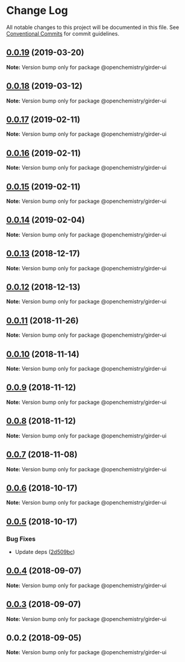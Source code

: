 # Change Log

All notable changes to this project will be documented in this file.
See [Conventional Commits](https://conventionalcommits.org) for commit guidelines.

## [0.0.19](https://github.com/OpenChemistry/oc-web-components/compare/@openchemistry/girder-ui@0.0.18...@openchemistry/girder-ui@0.0.19) (2019-03-20)

**Note:** Version bump only for package @openchemistry/girder-ui





## [0.0.18](https://github.com/OpenChemistry/oc-web-components/compare/@openchemistry/girder-ui@0.0.17...@openchemistry/girder-ui@0.0.18) (2019-03-12)

**Note:** Version bump only for package @openchemistry/girder-ui





## [0.0.17](https://github.com/OpenChemistry/oc-web-components/compare/@openchemistry/girder-ui@0.0.16...@openchemistry/girder-ui@0.0.17) (2019-02-11)

**Note:** Version bump only for package @openchemistry/girder-ui





## [0.0.16](https://github.com/OpenChemistry/oc-web-components/compare/@openchemistry/girder-ui@0.0.15...@openchemistry/girder-ui@0.0.16) (2019-02-11)

**Note:** Version bump only for package @openchemistry/girder-ui





## [0.0.15](https://github.com/OpenChemistry/oc-web-components/compare/@openchemistry/girder-ui@0.0.14...@openchemistry/girder-ui@0.0.15) (2019-02-11)

**Note:** Version bump only for package @openchemistry/girder-ui





## [0.0.14](https://github.com/OpenChemistry/oc-web-components/compare/@openchemistry/girder-ui@0.0.13...@openchemistry/girder-ui@0.0.14) (2019-02-04)

**Note:** Version bump only for package @openchemistry/girder-ui





## [0.0.13](https://github.com/OpenChemistry/oc-web-components/compare/@openchemistry/girder-ui@0.0.12...@openchemistry/girder-ui@0.0.13) (2018-12-17)

**Note:** Version bump only for package @openchemistry/girder-ui





## [0.0.12](https://github.com/OpenChemistry/oc-web-components/compare/@openchemistry/girder-ui@0.0.11...@openchemistry/girder-ui@0.0.12) (2018-12-13)

**Note:** Version bump only for package @openchemistry/girder-ui





## [0.0.11](https://github.com/OpenChemistry/oc-web-components/compare/@openchemistry/girder-ui@0.0.10...@openchemistry/girder-ui@0.0.11) (2018-11-26)

**Note:** Version bump only for package @openchemistry/girder-ui





## [0.0.10](https://github.com/OpenChemistry/oc-web-components/compare/@openchemistry/girder-ui@0.0.9...@openchemistry/girder-ui@0.0.10) (2018-11-14)

**Note:** Version bump only for package @openchemistry/girder-ui





## [0.0.9](https://github.com/OpenChemistry/oc-web-components/compare/@openchemistry/girder-ui@0.0.8...@openchemistry/girder-ui@0.0.9) (2018-11-12)

**Note:** Version bump only for package @openchemistry/girder-ui





## [0.0.8](https://github.com/OpenChemistry/oc-web-components/compare/@openchemistry/girder-ui@0.0.7...@openchemistry/girder-ui@0.0.8) (2018-11-12)

**Note:** Version bump only for package @openchemistry/girder-ui





## [0.0.7](https://github.com/OpenChemistry/oc-web-components/compare/@openchemistry/girder-ui@0.0.6...@openchemistry/girder-ui@0.0.7) (2018-11-08)

**Note:** Version bump only for package @openchemistry/girder-ui





## [0.0.6](https://github.com/OpenChemistry/oc-web-components/compare/@openchemistry/girder-ui@0.0.5...@openchemistry/girder-ui@0.0.6) (2018-10-17)

**Note:** Version bump only for package @openchemistry/girder-ui





## [0.0.5](https://github.com/OpenChemistry/oc-web-components/compare/@openchemistry/girder-ui@0.0.4...@openchemistry/girder-ui@0.0.5) (2018-10-17)


### Bug Fixes

* Update deps ([2d509bc](https://github.com/OpenChemistry/oc-web-components/commit/2d509bc))





<a name="0.0.4"></a>
## [0.0.4](https://github.com/OpenChemistry/oc-web-components/compare/@openchemistry/girder-ui@0.0.3...@openchemistry/girder-ui@0.0.4) (2018-09-07)




**Note:** Version bump only for package @openchemistry/girder-ui

<a name="0.0.3"></a>
## [0.0.3](https://github.com/OpenChemistry/oc-web-components/compare/@openchemistry/girder-ui@0.0.2...@openchemistry/girder-ui@0.0.3) (2018-09-07)




**Note:** Version bump only for package @openchemistry/girder-ui

<a name="0.0.2"></a>
## 0.0.2 (2018-09-05)




**Note:** Version bump only for package @openchemistry/girder-ui
